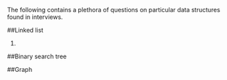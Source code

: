 The following contains a plethora of questions on particular data structures found in interviews.

##Linked list

1.

##Binary search tree

##Graph
